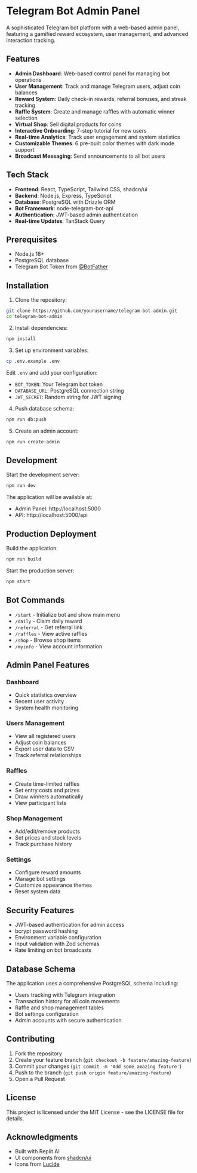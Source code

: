 # Telegram Bot Admin Panel

A sophisticated Telegram bot platform with a web-based admin panel, featuring a gamified reward ecosystem, user management, and advanced interaction tracking.

## Features

- **Admin Dashboard**: Web-based control panel for managing bot operations
- **User Management**: Track and manage Telegram users, adjust coin balances
- **Reward System**: Daily check-in rewards, referral bonuses, and streak tracking
- **Raffle System**: Create and manage raffles with automatic winner selection
- **Virtual Shop**: Sell digital products for coins
- **Interactive Onboarding**: 7-step tutorial for new users
- **Real-time Analytics**: Track user engagement and system statistics
- **Customizable Themes**: 6 pre-built color themes with dark mode support
- **Broadcast Messaging**: Send announcements to all bot users

## Tech Stack

- **Frontend**: React, TypeScript, Tailwind CSS, shadcn/ui
- **Backend**: Node.js, Express, TypeScript
- **Database**: PostgreSQL with Drizzle ORM
- **Bot Framework**: node-telegram-bot-api
- **Authentication**: JWT-based admin authentication
- **Real-time Updates**: TanStack Query

## Prerequisites

- Node.js 18+ 
- PostgreSQL database
- Telegram Bot Token from [@BotFather](https://t.me/botfather)

## Installation

1. Clone the repository:
```bash
git clone https://github.com/yourusername/telegram-bot-admin.git
cd telegram-bot-admin
```

2. Install dependencies:
```bash
npm install
```

3. Set up environment variables:
```bash
cp .env.example .env
```

Edit `.env` and add your configuration:
- `BOT_TOKEN`: Your Telegram bot token
- `DATABASE_URL`: PostgreSQL connection string
- `JWT_SECRET`: Random string for JWT signing

4. Push database schema:
```bash
npm run db:push
```

5. Create an admin account:
```bash
npm run create-admin
```

## Development

Start the development server:
```bash
npm run dev
```

The application will be available at:
- Admin Panel: http://localhost:5000
- API: http://localhost:5000/api

## Production Deployment

Build the application:
```bash
npm run build
```

Start the production server:
```bash
npm start
```

## Bot Commands

- `/start` - Initialize bot and show main menu
- `/daily` - Claim daily reward
- `/referral` - Get referral link
- `/raffles` - View active raffles
- `/shop` - Browse shop items
- `/myinfo` - View account information

## Admin Panel Features

### Dashboard
- Quick statistics overview
- Recent user activity
- System health monitoring

### Users Management
- View all registered users
- Adjust coin balances
- Export user data to CSV
- Track referral relationships

### Raffles
- Create time-limited raffles
- Set entry costs and prizes
- Draw winners automatically
- View participant lists

### Shop Management
- Add/edit/remove products
- Set prices and stock levels
- Track purchase history

### Settings
- Configure reward amounts
- Manage bot settings
- Customize appearance themes
- Reset system data

## Security Features

- JWT-based authentication for admin access
- bcrypt password hashing
- Environment variable configuration
- Input validation with Zod schemas
- Rate limiting on bot broadcasts

## Database Schema

The application uses a comprehensive PostgreSQL schema including:
- Users tracking with Telegram integration
- Transaction history for all coin movements
- Raffle and shop management tables
- Bot settings configuration
- Admin accounts with secure authentication

## Contributing

1. Fork the repository
2. Create your feature branch (`git checkout -b feature/amazing-feature`)
3. Commit your changes (`git commit -m 'Add some amazing feature'`)
4. Push to the branch (`git push origin feature/amazing-feature`)
5. Open a Pull Request

## License

This project is licensed under the MIT License - see the LICENSE file for details.

## Acknowledgments

- Built with Replit AI
- UI components from [shadcn/ui](https://ui.shadcn.com)
- Icons from [Lucide](https://lucide.dev)